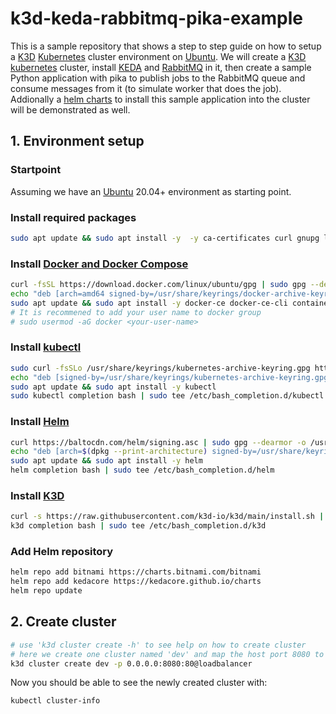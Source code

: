 # k3d-keda-rabbitmq-pika-example

This is a sample repository that shows a step to step guide on how to setup a [K3D](https://k3d.io) [Kubernetes](https://kubernetes.io/) cluster environment on [Ubuntu](https://ubuntu.com/). We will create a [K3D](https://k3d.io) [kubernetes](https://kubernetes.io/) cluster, install [KEDA](https://keda.sh/) and [RabbitMQ](https://www.rabbitmq.com/) in it, then create a sample Python application with pika to publish jobs to the RabbitMQ queue and consume messages from it (to simulate worker that does the job). Addionally a [helm charts](https://helm.sh/) to install this sample application into the cluster will be demonstrated as well.

## 1. Environment setup
### Startpoint
Assuming we have an [Ubuntu](https://ubuntu.com/) 20.04+ environment as starting point.

### Install required packages
```bash
sudo apt update && sudo apt install -y  -y ca-certificates curl gnupg lsb-release software-properties-common
```

### Install [Docker and Docker Compose](https://docs.docker.com/get-started/overview/)
```bash
curl -fsSL https://download.docker.com/linux/ubuntu/gpg | sudo gpg --dearmor -o /usr/share/keyrings/docker-archive-keyring.gpg
echo "deb [arch=amd64 signed-by=/usr/share/keyrings/docker-archive-keyring.gpg] https://download.docker.com/linux/ubuntu $(lsb_release -cs) stable" | sudo tee /etc/apt/sources.list.d/docker.list > /dev/null
sudo apt update && sudo apt install -y docker-ce docker-ce-cli containerd.io docker-compose-plugin
# It is recommened to add your user name to docker group
# sudo usermod -aG docker <your-user-name>
```

### Install [kubectl](https://kubernetes.io/docs/reference/kubectl/kubectl/)
```bash
sudo curl -fsSLo /usr/share/keyrings/kubernetes-archive-keyring.gpg https://packages.cloud.google.com/apt/doc/apt-key.gpg
echo "deb [signed-by=/usr/share/keyrings/kubernetes-archive-keyring.gpg] https://apt.kubernetes.io/ kubernetes-xenial main" | sudo tee /etc/apt/sources.list.d/kubernetes.list
sudo apt update && sudo apt install -y kubectl
sudo kubectl completion bash | sudo tee /etc/bash_completion.d/kubectl
```

### Install [Helm](https://helm.sh/)
```bash
curl https://baltocdn.com/helm/signing.asc | sudo gpg --dearmor -o /usr/share/keyrings/helm.gpg
echo "deb [arch=$(dpkg --print-architecture) signed-by=/usr/share/keyrings/helm.gpg] https://baltocdn.com/helm/stable/debian/ all main" | sudo tee /etc/apt/sources.list.d/helm-stable-debian.list
sudo apt update && sudo apt install -y helm
helm completion bash | sudo tee /etc/bash_completion.d/helm
```

### Install [K3D](https://k3d.io/)
```bash
curl -s https://raw.githubusercontent.com/k3d-io/k3d/main/install.sh | bash
k3d completion bash | sudo tee /etc/bash_completion.d/k3d
```

### Add Helm repository
```bash
helm repo add bitnami https://charts.bitnami.com/bitnami
helm repo add kedacore https://kedacore.github.io/charts
helm repo update
```

## 2. Create cluster
```bash
# use 'k3d cluster create -h' to see help on how to create cluster
# here we create one cluster named 'dev' and map the host port 8080 to the default load balancer in the created cluster
k3d cluster create dev -p 0.0.0.0:8080:80@loadbalancer
```
Now you should be able to see the newly created cluster with:
```bash
kubectl cluster-info
```

